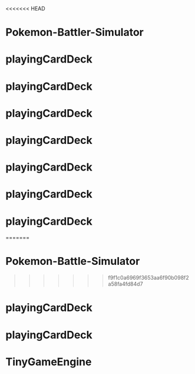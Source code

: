<<<<<<< HEAD
# Pokemon-Battler-Simulator
# playingCardDeck
# playingCardDeck
# playingCardDeck
# playingCardDeck
# playingCardDeck
# playingCardDeck
# playingCardDeck
=======
# Pokemon-Battle-Simulator
>>>>>>> f9f1c0a6969f3653aa6f90b098f2a58fa4fd84d7
# playingCardDeck
# playingCardDeck
# TinyGameEngine
